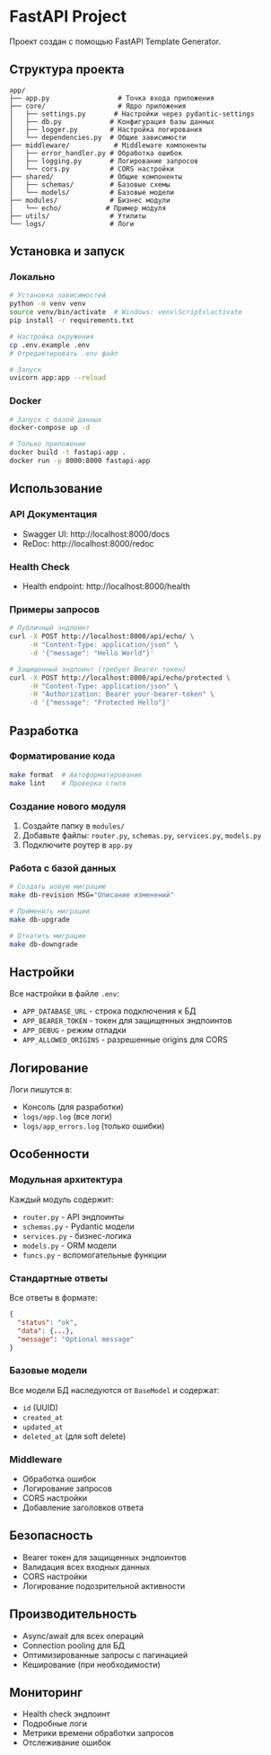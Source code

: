 # FastAPI Project

Проект создан с помощью FastAPI Template Generator.

## Структура проекта

```
app/
├── app.py                 # Точка входа приложения
├── core/                  # Ядро приложения
│   ├── settings.py       # Настройки через pydantic-settings
│   ├── db.py            # Конфигурация базы данных
│   ├── logger.py        # Настройка логирования
│   └── dependencies.py  # Общие зависимости
├── middleware/           # Middleware компоненты
│   ├── error_handler.py # Обработка ошибок
│   ├── logging.py       # Логирование запросов
│   └── cors.py          # CORS настройки
├── shared/              # Общие компоненты
│   ├── schemas/         # Базовые схемы
│   └── models/          # Базовые модели
├── modules/             # Бизнес модули
│   └── echo/           # Пример модуля
├── utils/               # Утилиты
└── logs/                # Логи
```

## Установка и запуск

### Локально

```bash
# Установка зависимостей
python -m venv venv
source venv/bin/activate  # Windows: venv\Scripts\activate
pip install -r requirements.txt

# Настройка окружения
cp .env.example .env
# Отредактировать .env файл

# Запуск
uvicorn app:app --reload
```

### Docker

```bash
# Запуск с базой данных
docker-compose up -d

# Только приложение
docker build -t fastapi-app .
docker run -p 8000:8000 fastapi-app
```

## Использование

### API Документация

- Swagger UI: http://localhost:8000/docs
- ReDoc: http://localhost:8000/redoc

### Health Check

- Health endpoint: http://localhost:8000/health

### Примеры запросов

```bash
# Публичный эндпоинт
curl -X POST http://localhost:8000/api/echo/ \
     -H "Content-Type: application/json" \
     -d '{"message": "Hello World"}'

# Защищенный эндпоинт (требует Bearer токен)
curl -X POST http://localhost:8000/api/echo/protected \
     -H "Content-Type: application/json" \
     -H "Authorization: Bearer your-bearer-token" \
     -d '{"message": "Protected Hello"}'
```

## Разработка

### Форматирование кода

```bash
make format  # Автоформатирование
make lint    # Проверка стиля
```

### Создание нового модуля

1. Создайте папку в `modules/`
2. Добавьте файлы: `router.py`, `schemas.py`, `services.py`, `models.py`
3. Подключите роутер в `app.py`

### Работа с базой данных

```bash
# Создать новую миграцию
make db-revision MSG="Описание изменений"

# Применить миграции
make db-upgrade

# Откатить миграции
make db-downgrade
```

## Настройки

Все настройки в файле `.env`:

- `APP_DATABASE_URL` - строка подключения к БД
- `APP_BEARER_TOKEN` - токен для защищенных эндпоинтов
- `APP_DEBUG` - режим отладки
- `APP_ALLOWED_ORIGINS` - разрешенные origins для CORS

## Логирование

Логи пишутся в:
- Консоль (для разработки)
- `logs/app.log` (все логи)
- `logs/app_errors.log` (только ошибки)

## Особенности

### Модульная архитектура

Каждый модуль содержит:
- `router.py` - API эндпоинты
- `schemas.py` - Pydantic модели
- `services.py` - бизнес-логика
- `models.py` - ORM модели
- `funcs.py` - вспомогательные функции

### Стандартные ответы

Все ответы в формате:
```json
{
  "status": "ok",
  "data": {...},
  "message": "Optional message"
}
```

### Базовые модели

Все модели БД наследуются от `BaseModel` и содержат:
- `id` (UUID)
- `created_at` 
- `updated_at`
- `deleted_at` (для soft delete)

### Middleware

- Обработка ошибок
- Логирование запросов
- CORS настройки
- Добавление заголовков ответа

## Безопасность

- Bearer токен для защищенных эндпоинтов
- Валидация всех входных данных
- CORS настройки
- Логирование подозрительной активности

## Производительность

- Async/await для всех операций
- Connection pooling для БД
- Оптимизированные запросы с пагинацией
- Кеширование (при необходимости)

## Мониторинг

- Health check эндпоинт
- Подробные логи
- Метрики времени обработки запросов
- Отслеживание ошибок
